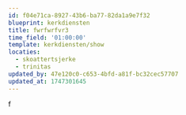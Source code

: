 ```yaml
---
id: f04e71ca-8927-43b6-ba77-82da1a9e7f32
blueprint: kerkdiensten
title: fwrfwrfvr3
time_field: '01:00:00'
template: kerkdiensten/show
locaties:
  - skoattertsjerke
  - trinitas
updated_by: 47e120c0-c653-4bfd-a81f-bc32cec57707
updated_at: 1747301645
---
```

f